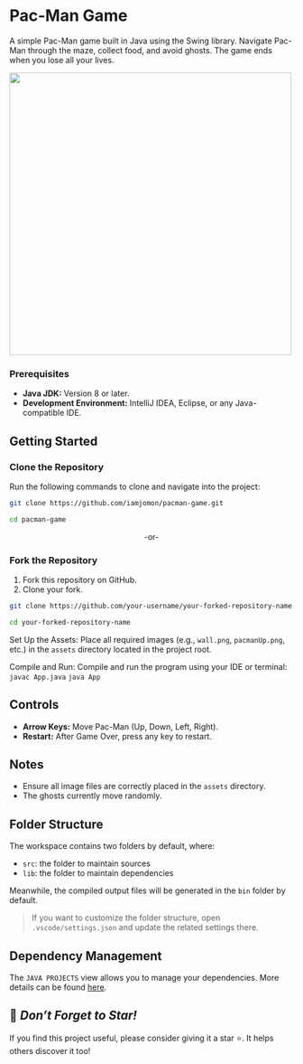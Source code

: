 # Pac-Man Game
A simple Pac-Man game built in Java using the Swing library. Navigate Pac-Man through the maze, collect food, and avoid ghosts. The game ends when you lose all your lives.

<img src ="https://github.com/user-attachments/assets/328ab7dd-23f1-402e-840c-572db248730d" width="500">

### Prerequisites
- **Java JDK:** Version 8 or later.
- **Development Environment:** IntelliJ IDEA, Eclipse, or any Java-compatible IDE.

## Getting Started  

### Clone the Repository  
Run the following commands to clone and navigate into the project:

```bash  
git clone https://github.com/iamjomon/pacman-game.git
```
```bash
cd pacman-game
```

<p align ="center">-or-</p>

### Fork the Repository  
1. Fork this repository on GitHub.  
2. Clone your fork.

```bash  
git clone https://github.com/your-username/your-forked-repository-name.git
```
```bash
cd your-forked-repository-name    
```

Set Up the Assets: Place all required images (e.g., `wall.png`, `pacmanUp.png`, etc.) in the `assets` directory located in the project root.

Compile and Run: Compile and run the program using your IDE or terminal: `javac App.java`  `java App`

## Controls
- **Arrow Keys:** Move Pac-Man (Up, Down, Left, Right).
- **Restart:** After Game Over, press any key to restart.

## Notes
- Ensure all image files are correctly placed in the `assets` directory.
- The ghosts currently move randomly.

## Folder Structure

The workspace contains two folders by default, where:

- `src`: the folder to maintain sources
- `lib`: the folder to maintain dependencies

Meanwhile, the compiled output files will be generated in the `bin` folder by default.

> If you want to customize the folder structure, open `.vscode/settings.json` and update the related settings there.

## Dependency Management

The `JAVA PROJECTS` view allows you to manage your dependencies. More details can be found [here](https://github.com/microsoft/vscode-java-dependency#manage-dependencies).

## 🌟 *Don’t Forget to Star!*
If you find this project useful, please consider giving it a star ⭐. It helps others discover it too!
